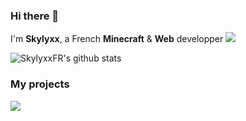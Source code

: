 ### Hi there 👋

I'm **Skylyxx**, a French **Minecraft** & **Web** developper <img src="http://img.shields.io/badge/Discord-%40Skylyxx%238816-7289DA">

![SkylyxxFR's github stats](https://github-readme-stats.vercel.app/api?username=SkylyxxFR)

### My projects

<img src="https://github-readme-stats.vercel.app/api/pin/?username=SkylyxxFR&repo=skdynmap" />
